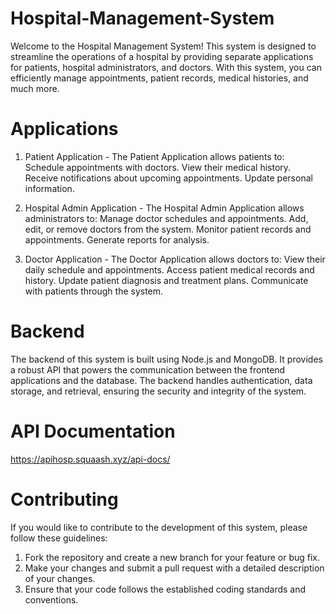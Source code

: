 # Hospital-Management-System

Welcome to the Hospital Management System! This system is designed to streamline the operations of a hospital by providing separate applications for patients, hospital administrators, and doctors. With this system, you can efficiently manage appointments, patient records, medical histories, and much more.

# Applications

 1. Patient Application -
The Patient Application allows patients to:
Schedule appointments with doctors.
View their medical history.
Receive notifications about upcoming appointments.
Update personal information.

 2. Hospital Admin Application -
The Hospital Admin Application allows administrators to:
Manage doctor schedules and appointments.
Add, edit, or remove doctors from the system.
Monitor patient records and appointments.
Generate reports for analysis.

 3. Doctor Application -
The Doctor Application allows doctors to:
View their daily schedule and appointments.
Access patient medical records and history.
Update patient diagnosis and treatment plans.
Communicate with patients through the system.

# Backend
The backend of this system is built using Node.js and MongoDB. It provides a robust API that powers the communication between the frontend applications and the database. The backend handles authentication, data storage, and retrieval, ensuring the security and integrity of the system.


# API Documentation
https://apihosp.squaash.xyz/api-docs/

# Contributing
If you would like to contribute to the development of this system, please follow these guidelines:

1. Fork the repository and create a new branch for your feature or bug fix.
2. Make your changes and submit a pull request with a detailed description of your changes.
3. Ensure that your code follows the established coding standards and conventions.
